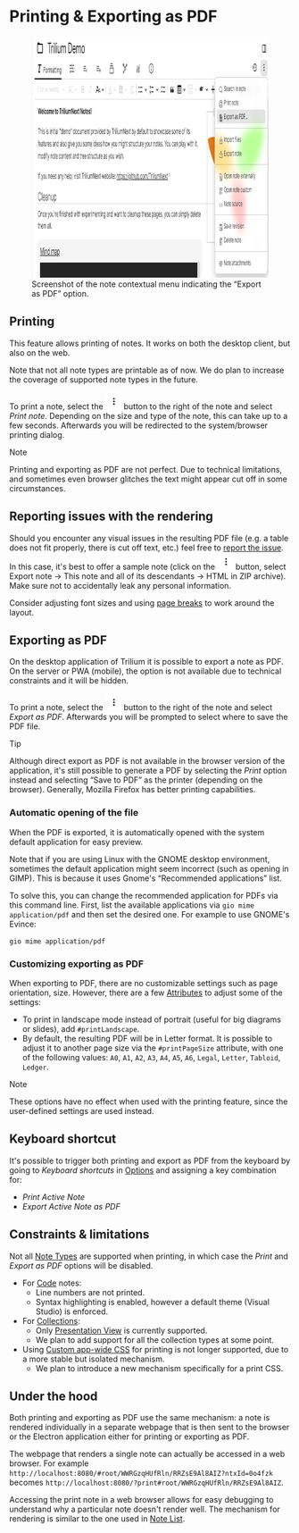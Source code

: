 # Printing & Exporting as PDF
<figure class="image"><img style="aspect-ratio:951/432;" src="Printing &amp; Exporting as PD.png" width="951" height="432"><figcaption>Screenshot of the note contextual menu indicating the “Export as PDF” option.</figcaption></figure>

## Printing

This feature allows printing of notes. It works on both the desktop client, but also on the web.

Note that not all note types are printable as of now. We do plan to increase the coverage of supported note types in the future.

To print a note, select the <img src="1_Printing &amp; Exporting as PD.png" width="29" height="31"> button to the right of the note and select _Print note_. Depending on the size and type of the note, this can take up to a few seconds. Afterwards you will be redirected to the system/browser printing dialog.

> [!NOTE]
> Printing and exporting as PDF are not perfect. Due to technical limitations, and sometimes even browser glitches the text might appear cut off in some circumstances. 

## Reporting issues with the rendering

Should you encounter any visual issues in the resulting PDF file (e.g. a table does not fit properly, there is cut off text, etc.) feel free to [report the issue](../../Troubleshooting/Reporting%20issues.md). In this case, it's best to offer a sample note (click on the <img src="1_Printing &amp; Exporting as PD.png" width="29" height="31"> button, select Export note → This note and all of its descendants → HTML in ZIP archive). Make sure not to accidentally leak any personal information.

Consider adjusting font sizes and using [page breaks](../../Note%20Types/Text/Insert%20buttons.md) to work around the layout.

## Exporting as PDF

On the desktop application of Trilium it is possible to export a note as PDF. On the server or PWA (mobile), the option is not available due to technical constraints and it will be hidden.

To print a note, select the ![](1_Printing%20&%20Exporting%20as%20PD.png) button to the right of the note and select _Export as PDF_. Afterwards you will be prompted to select where to save the PDF file.

> [!TIP]
> Although direct export as PDF is not available in the browser version of the application, it's still possible to generate a PDF by selecting the _Print_ option instead and selecting “Save to PDF” as the printer (depending on the browser). Generally, Mozilla Firefox has better printing capabilities.

### Automatic opening of the file

When the PDF is exported, it is automatically opened with the system default application for easy preview.

Note that if you are using Linux with the GNOME desktop environment, sometimes the default application might seem incorrect (such as opening in GIMP). This is because it uses Gnome's “Recommended applications” list.

To solve this, you can change the recommended application for PDFs via this command line. First, list the available applications via `gio mime application/pdf` and then set the desired one. For example to use GNOME's Evince:

```
gio mime application/pdf
```

### Customizing exporting as PDF

When exporting to PDF, there are no customizable settings such as page orientation, size. However, there are a few <a class="reference-link" href="../../Advanced%20Usage/Attributes.md">Attributes</a> to adjust some of the settings:

*   To print in landscape mode instead of portrait (useful for big diagrams or slides), add `#printLandscape`.
*   By default, the resulting PDF will be in Letter format. It is possible to adjust it to another page size via the `#printPageSize` attribute, with one of the following values: `A0`, `A1`, `A2`, `A3`, `A4`, `A5`, `A6`, `Legal`, `Letter`, `Tabloid`, `Ledger`.

> [!NOTE]
> These options have no effect when used with the printing feature, since the user-defined settings are used instead.

## Keyboard shortcut

It's possible to trigger both printing and export as PDF from the keyboard by going to _Keyboard shortcuts_ in <a class="reference-link" href="../UI%20Elements/Options.md">Options</a> and assigning a key combination for:

*   _Print Active Note_
*   _Export Active Note as PDF_

## Constraints & limitations

Not all <a class="reference-link" href="../../Note%20Types.md">Note Types</a> are supported when printing, in which case the _Print_ and _Export as PDF_ options will be disabled.

*   For <a class="reference-link" href="../../Note%20Types/Code.md">Code</a> notes:
    *   Line numbers are not printed.
    *   Syntax highlighting is enabled, however a default theme (Visual Studio) is enforced.
*   For <a class="reference-link" href="../../Note%20Types/Collections.md">Collections</a>:
    *   Only <a class="reference-link" href="../../Note%20Types/Collections/Presentation%20View.md">Presentation View</a> is currently supported.
    *   We plan to add support for all the collection types at some point.
*   Using <a class="reference-link" href="../../Theme%20development/Custom%20app-wide%20CSS.md">Custom app-wide CSS</a> for printing is not longer supported, due to a more stable but isolated mechanism.
    *   We plan to introduce a new mechanism specifically for a print CSS.

## Under the hood

Both printing and exporting as PDF use the same mechanism: a note is rendered individually in a separate webpage that is then sent to the browser or the Electron application either for printing or exporting as PDF.

The webpage that renders a single note can actually be accessed in a web browser. For example `http://localhost:8080/#root/WWRGzqHUfRln/RRZsE9Al8AIZ?ntxId=0o4fzk` becomes `http://localhost:8080/?print#root/WWRGzqHUfRln/RRZsE9Al8AIZ`.

Accessing the print note in a web browser allows for easy debugging to understand why a particular note doesn't render well. The mechanism for rendering is similar to the one used in <a class="reference-link" href="Note%20List.md">Note List</a>.